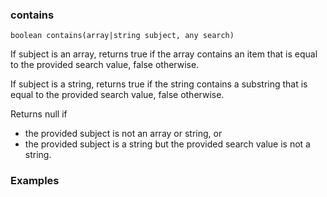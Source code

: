 ### contains

```
boolean contains(array|string subject, any search)
```

If subject is an array, returns true if the array contains an item that is equal to 
the provided search value, false otherwise.

If subject is a string, returns true if the string contains a substring that is equal to
the provided search value, false otherwise.

Returns null if 

- the provided subject is not an array or string, or
- the provided subject is a string but the provided search value is not a string.

### Examples


